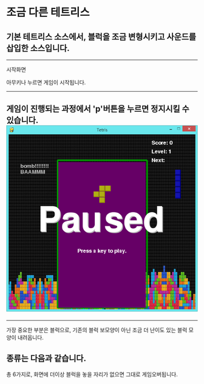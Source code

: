 # 조금 다른 테트리스
## 기본 테트리스 소스에서, 블럭을 조금 변형시키고 사운드를 삽입한 소스입니다.

----
시작화면

아무키나 누르면 게임이 시작됩니다.

----
게임이 진행되는 과정에서 'p'버튼을 누르면 정지시킬 수 있습니다.
![pause](https://github.com/masima305/stupid_tetris/blob/master/Pause.png)
----


----
가장 중요한 부분은 블럭으로, 기존의 블럭 보모양이 아닌
조금 더 난이도 있는 블럭 모양이 내려옵니다.

종류는 다음과 같습니다.
----


총 6가지로, 화면에 더이상 블럭을 놓을 자리가 없으면 그대로 게임오버됩니다.
